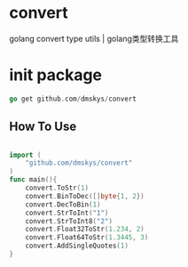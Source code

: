 # convert
golang convert type utils | golang类型转换工具

# init package
```go
go get github.com/dmskys/convert
```

## How To Use
```go

import (
    "github.com/dmskys/convert"
)
func main(){
	convert.ToStr(1)
	convert.BinToDec([]byte{1, 2})
	convert.DecToBin(1)
	convert.StrToInt("1")
	convert.StrToInt8("2")
	convert.Float32ToStr(1.234, 2)
	convert.Float64ToStr(1.3445, 3)
	convert.AddSingleQuotes(1)
}

```